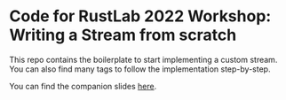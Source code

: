 # Code for RustLab 2022 Workshop: Writing a Stream from scratch

This repo contains the boilerplate to start implementing a custom stream. You can also find many tags to follow the implementation step-by-step.

You can find the companion slides [here](https://hackmd.io/LL2YIcY_SH-fE2mqzVNegQ#/).
